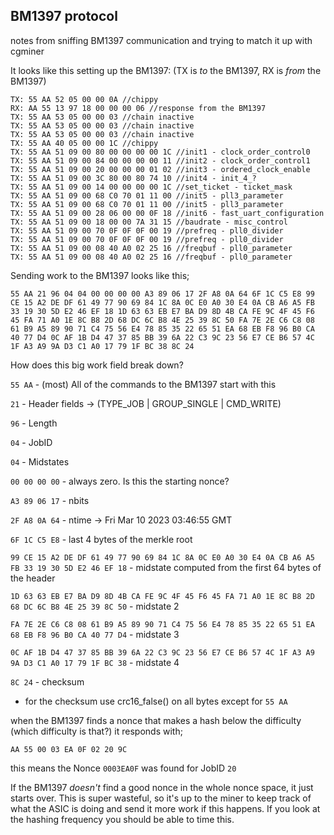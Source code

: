 ## BM1397 protocol
notes from sniffing BM1397 communication and trying to match it up with cgminer

It looks like this setting up the BM1397: 
(TX is _to_ the BM1397, RX is _from_ the BM1397)
```
TX: 55 AA 52 05 00 00 0A //chippy
RX: AA 55 13 97 18 00 00 00 06 //response from the BM1397
TX: 55 AA 53 05 00 00 03 //chain inactive
TX: 55 AA 53 05 00 00 03 //chain inactive
TX: 55 AA 53 05 00 00 03 //chain inactive
TX: 55 AA 40 05 00 00 1C //chippy
TX: 55 AA 51 09 00 80 00 00 00 00 1C //init1 - clock_order_control0
TX: 55 AA 51 09 00 84 00 00 00 00 11 //init2 - clock_order_control1
TX: 55 AA 51 09 00 20 00 00 00 01 02 //init3 - ordered_clock_enable
TX: 55 AA 51 09 00 3C 80 00 80 74 10 //init4 - init_4_?
TX: 55 AA 51 09 00 14 00 00 00 00 1C //set_ticket - ticket_mask
TX: 55 AA 51 09 00 68 C0 70 01 11 00 //init5 - pll3_parameter
TX: 55 AA 51 09 00 68 C0 70 01 11 00 //init5 - pll3_parameter
TX: 55 AA 51 09 00 28 06 00 00 0F 18 //init6 - fast_uart_configuration
TX: 55 AA 51 09 00 18 00 00 7A 31 15 //baudrate - misc_control
TX: 55 AA 51 09 00 70 0F 0F 0F 00 19 //prefreq - pll0_divider
TX: 55 AA 51 09 00 70 0F 0F 0F 00 19 //prefreq - pll0_divider
TX: 55 AA 51 09 00 08 40 A0 02 25 16 //freqbuf - pll0_parameter
TX: 55 AA 51 09 00 08 40 A0 02 25 16 //freqbuf - pll0_parameter
```

Sending work to the BM1397 looks like this;
```
55 AA 21 96 04 04 00 00 00 00 A3 89 06 17 2F A8 0A 64 6F 1C C5 E8 99 CE 15 A2 DE DF 61 49 77 90 69 84 1C 8A 0C E0 A0 30 E4 0A CB A6 A5 FB 33 19 30 5D E2 46 EF 18 1D 63 63 EB E7 BA D9 8D 4B CA FE 9C 4F 45 F6 45 FA 71 A0 1E 8C B8 2D 68 DC 6C B8 4E 25 39 8C 50 FA 7E 2E C6 C8 08 61 B9 A5 89 90 71 C4 75 56 E4 78 85 35 22 65 51 EA 68 EB F8 96 B0 CA 40 77 D4 0C AF 1B D4 47 37 85 BB 39 6A 22 C3 9C 23 56 E7 CE B6 57 4C 1F A3 A9 9A D3 C1 A0 17 79 1F BC 38 8C 24
```

How does this big work field break down?

`55 AA` - (most) All of the commands to the BM1397 start with this

`21` - Header fields -> (TYPE_JOB | GROUP_SINGLE | CMD_WRITE)

`96` - Length

`04` - JobID

`04` - Midstates

`00 00 00 00` - always zero. Is this the starting nonce?

`A3 89 06 17` - nbits

`2F A8 0A 64` - ntime → Fri Mar 10 2023 03:46:55 GMT

`6F 1C C5 E8` - last 4 bytes of the merkle root

`99 CE 15 A2 DE DF 61 49 77 90 69 84 1C 8A 0C E0 A0 30 E4 0A CB A6 A5 FB 33 19 30 5D E2 46 EF 18` - midstate computed from the first 64 bytes of the header

`1D 63 63 EB E7 BA D9 8D 4B CA FE 9C 4F 45 F6 45 FA 71 A0 1E 8C B8 2D 68 DC 6C B8 4E 25 39 8C 50` - midstate 2

`FA 7E 2E C6 C8 08 61 B9 A5 89 90 71 C4 75 56 E4 78 85 35 22 65 51 EA 68 EB F8 96 B0 CA 40 77 D4` - midstate 3

`0C AF 1B D4 47 37 85 BB 39 6A 22 C3 9C 23 56 E7 CE B6 57 4C 1F A3 A9 9A D3 C1 A0 17 79 1F BC 38` - midstate 4

`8C 24` - checksum

- for the checksum use crc16_false() on all bytes except for `55 AA`


when the BM1397 finds a nonce that makes a hash below the difficulty (which difficulty is that?) it responds with;
```
AA 55 00 03 EA 0F 02 20 9C
```
this means the Nonce `0003EA0F` was found for JobID `20`

If the BM1397 _doesn't_ find a good nonce in the whole nonce space, it just starts over. This is super wasteful, so it's up to the miner to keep track of what the ASIC is doing and send it more work if this happens. If you look at the hashing frequency you should be able to time this.
